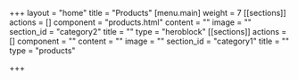 +++
layout = "home"
title = "Products"
[menu.main]
weight = 7
[[sections]]
actions = []
component = "products.html"
content = ""
image = ""
section_id = "category2"
title = ""
type = "heroblock"
[[sections]]
actions = []
component = ""
content = ""
image = ""
section_id = "category1"
title = ""
type = "products"

+++
